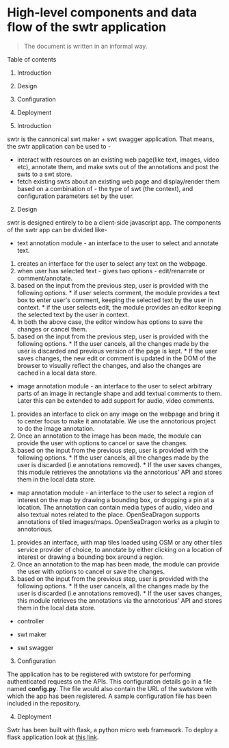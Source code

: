 # High-level components and data flow of the swtr application

>  The document is written in an informal way.

Table of contents

  1. Introduction

  2. Design

  3. Configuration

  4. Deployment


1. Introduction

  swtr is the cannonical swt maker + swt swagger application.  That means, the
  swtr application can be used to -
  * interact with resources on an existing web page(like
  text, images, video etc), annotate them, and make swts out of the annotations
  and post the swts to a swt store.
  * fetch existing swts about an existing web page and display/render them based
  on a combination of - the type of swt (the context), and configuration
  parameters set by the user.

2. Design

  swtr is designed entirely to be a client-side javascript app.  The components
  of the swtr app can be divided like-
  * text annotation module - an interface to the user to select and annotate
  text.
  1. creates an interface for the user to select any text on the webpage.
  2. when user has selected text - gives two options - edit/renarrate or comment/annotate.
  3. based on the input from the previous step, user is provided with the following options.
    * if user selects comment, the module provides a text box to enter user's
    comment, keeping the selected text by the user in context.
    * if the user selects edit, the module provides an editor keeping the
    selected text by the user in context.
  4. In both the above case, the editor window has options to save the changes
  or cancel them.
  5. based on the input from the previous step, user is provided with the following options.
    * If the user cancels, all the changes made by the user is discarded and
    previous version of the page is kept.
    * If the user saves changes, the new edit or comment is updated in the
    DOM of the browser to visually reflect the changes, and also the changes
    are cached in a local data store.

  * image annotation module - an interface to the user to select arbitrary
  parts of an image in rectangle shape and add textual comments to them. Later
  this can be extended to add support for audio, video comments.
  1. provides an interface to click on any image on the webpage and bring it to
  center focus to make it annotatable. We use the annotorious project to do
  the image annotation.
  2. Once an annotation to the image has been made, the module can provide the
  user with options to cancel or save the changes.
  3. based on the input from the previous step, user is provided with the following options.
    * If the user cancels, all the changes made by the user is discarded (i.e
    annotations removed).
    * If the user saves changes, this module retrieves the annotations via
    the annotorious' API and stores them in the local data store.

  * map annotation module - an interface to the user to select a region of
  interest on the map by drawing a bounding box, or dropping a pin at a
  location. The annotation can contain media types of audio, video and also
  textual notes related to the place. OpenSeaDragon supports annotations of tiled
  images/maps. OpenSeaDragon works as a plugin to annotorious.
  1. provides an interface, with map tiles loaded using OSM or any other tiles
  service provider of choice, to annotate by either clicking on a location of
  interest or drawing a bounding box around a region.
  2. Once an annotation to the map has been made, the module can provide the
  user with options to cancel or save the changes.
  3. based on the input from the previous step, user is provided with the following options.
    * If the user cancels, all the changes made by the user is discarded (i.e
    annotations removed).
    * If the user saves changes, this module retrieves the annotations via
    the annotorious' API and stores them in the local data store.

  * controller

  * swt maker

  * swt swagger

3. Configuration

  The application has to be registered with swtstore for performing authenticated
  requests on the APIs. This configuration details go in a file named
  **config.py**.  The file would also contain the URL of the swtstore with which
  the app has been registered. A sample configuration file has been included in
  the repository.

4. Deployment

  Swtr has been built with flask, a python micro web framework. To deploy a flask
  application look at [this link](http://flask.pocoo.org/docs/0.10/deploying/).
